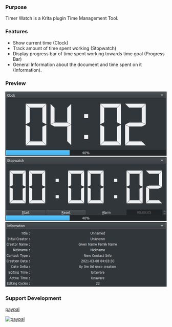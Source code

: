 ### Purpose

Timer Watch is a Krita plugin Time Management Tool.

### Features

* Show current time (Clock)
* Track amount of time spent working (Stopwatch)
* Display progress bar of time spent working towards time goal (Progress Bar)
* General Information about the document and time spent on it (Information).


### Preview
![Picture](https://raw.githubusercontent.com/EyeOdin/timer_watch/master/timer_watch/Previews/clock.png)
![Picture](https://raw.githubusercontent.com/EyeOdin/timer_watch/master/timer_watch/Previews/stopwatch.png)
![Picture](https://raw.githubusercontent.com/EyeOdin/timer_watch/master/timer_watch/Previews/information.png)

### Support Development
[paypal](https://www.paypal.com/donate/?hosted_button_id=9FARNUYBC9R3J)

[![paypal](https://external-content.duckduckgo.com/iu/?u=https%3A%2F%2Fmarigolds4andrea.com%2Fwp-content%2Fuploads%2F2019%2F02%2Fbutton-donate-paypal-1.png&f=1&nofb=1 "Donation Link")](https://www.paypal.com/donate/?hosted_button_id=9FARNUYBC9R3J)
